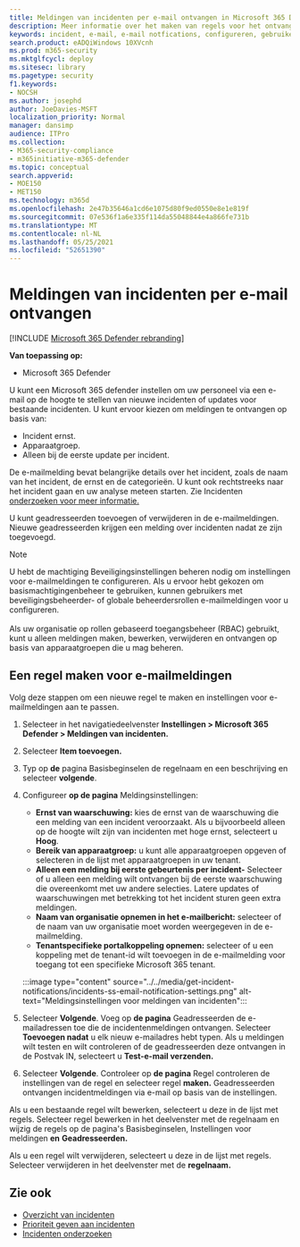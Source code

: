 ```yaml
---
title: Meldingen van incidenten per e-mail ontvangen in Microsoft 365 Defender
description: Meer informatie over het maken van regels voor het ontvangen van e-mailmeldingen voor incidenten in Microsoft 365 Defender
keywords: incident, e-mail, e-mail notfications, configureren, gebruikers, postvak, e-mail, incidenten, analyseren, antwoord
search.product: eADQiWindows 10XVcnh
ms.prod: m365-security
ms.mktglfcycl: deploy
ms.sitesec: library
ms.pagetype: security
f1.keywords:
- NOCSH
ms.author: josephd
author: JoeDavies-MSFT
localization_priority: Normal
manager: dansimp
audience: ITPro
ms.collection:
- M365-security-compliance
- m365initiative-m365-defender
ms.topic: conceptual
search.appverid:
- MOE150
- MET150
ms.technology: m365d
ms.openlocfilehash: 2e47b35646a1cd6e1075d80f9ed0550e8e1e819f
ms.sourcegitcommit: 07e536f1a6e335f114da55048844e4a866fe731b
ms.translationtype: MT
ms.contentlocale: nl-NL
ms.lasthandoff: 05/25/2021
ms.locfileid: "52651390"
---
```

# <a name="get-incident-notifications-by-email"></a>Meldingen van incidenten per e-mail ontvangen

[!INCLUDE [Microsoft 365 Defender rebranding](../includes/microsoft-defender.md)]


**Van toepassing op:**
- Microsoft 365 Defender

U kunt een Microsoft 365 defender instellen om uw personeel via een e-mail op de hoogte te stellen van nieuwe incidenten of updates voor bestaande incidenten. U kunt ervoor kiezen om meldingen te ontvangen op basis van:

- Incident ernst.
- Apparaatgroep.
- Alleen bij de eerste update per incident.

De e-mailmelding bevat belangrijke details over het incident, zoals de naam van het incident, de ernst en de categorieën. U kunt ook rechtstreeks naar het incident gaan en uw analyse meteen starten. Zie Incidenten [onderzoeken voor meer informatie.](investigate-incidents.md)

U kunt geadresseerden toevoegen of verwijderen in de e-mailmeldingen. Nieuwe geadresseerden krijgen een melding over incidenten nadat ze zijn toegevoegd. 

>[!NOTE]
>U hebt de machtiging Beveiligingsinstellingen beheren nodig om instellingen voor e-mailmeldingen te configureren. Als u ervoor hebt gekozen om basismachtigingenbeheer te gebruiken, kunnen gebruikers met beveiligingsbeheerder- of globale beheerdersrollen e-mailmeldingen voor u configureren. <br> <br>
Als uw organisatie op rollen gebaseerd toegangsbeheer (RBAC) gebruikt, kunt u alleen meldingen maken, bewerken, verwijderen en ontvangen op basis van apparaatgroepen die u mag beheren.

## <a name="create-a-rule-for-email-notifications"></a>Een regel maken voor e-mailmeldingen

Volg deze stappen om een nieuwe regel te maken en instellingen voor e-mailmeldingen aan te passen.

1. Selecteer in het navigatiedeelvenster **Instellingen > Microsoft 365 Defender > Meldingen van incidenten.**
2. Selecteer **Item toevoegen.**
3. Typ op **de** pagina Basisbeginselen de regelnaam en een beschrijving en selecteer **volgende**.
4. Configureer **op de pagina** Meldingsinstellingen:
    - **Ernst van waarschuwing:** kies de ernst van de waarschuwing die een melding van een incident veroorzaakt. Als u bijvoorbeeld alleen op de hoogte wilt zijn van incidenten met hoge ernst, selecteert u **Hoog**.
    - **Bereik van apparaatgroep:** u kunt alle apparaatgroepen opgeven of selecteren in de lijst met apparaatgroepen in uw tenant.
    - **Alleen een melding bij eerste gebeurtenis per incident-** Selecteer of u alleen een melding wilt ontvangen bij de eerste waarschuwing die overeenkomt met uw andere selecties. Latere updates of waarschuwingen met betrekking tot het incident sturen geen extra meldingen.
    - **Naam van organisatie opnemen in het e-mailbericht:** selecteer of de naam van uw organisatie moet worden weergegeven in de e-mailmelding.
    - **Tenantspecifieke portalkoppeling opnemen:** selecteer of u een koppeling met de tenant-id wilt toevoegen in de e-mailmelding voor toegang tot een specifieke Microsoft 365 tenant.

    :::image type="content" source="../../media/get-incident-notifications/incidents-ss-email-notification-settings.png" alt-text="Meldingsinstellingen voor meldingen van incidenten":::

5. Selecteer **Volgende**. Voeg op **de pagina** Geadresseerden de e-mailadressen toe die de incidentenmeldingen ontvangen. Selecteer **Toevoegen nadat** u elk nieuw e-mailadres hebt typen. Als u meldingen wilt testen en wilt controleren of de geadresseerden deze ontvangen in de Postvak IN, selecteert u **Test-e-mail verzenden.** 
6. Selecteer **Volgende**. Controleer op **de pagina** Regel controleren de instellingen van de regel en selecteer regel **maken.** Geadresseerden ontvangen incidentmeldingen via e-mail op basis van de instellingen.

Als u een bestaande regel wilt bewerken, selecteert u deze in de lijst met regels. Selecteer regel bewerken in het  deelvenster met de regelnaam en wijzig de regels op de pagina's Basisbeginselen, Instellingen voor meldingen **en** **Geadresseerden.**

Als u een regel wilt verwijderen, selecteert u deze in de lijst met regels. Selecteer verwijderen in het deelvenster met de **regelnaam.**

## <a name="see-also"></a>Zie ook
- [Overzicht van incidenten](incidents-overview.md)
- [Prioriteit geven aan incidenten](incident-queue.md)
- [Incidenten onderzoeken](investigate-incidents.md)
